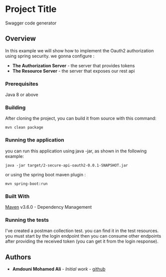 # Project Title

Swagger code generator

## Overview

In this example we will show how to implement the Oauth2 authorization using spring security. we gonna configure :

* **The Authorization Server** - the server that provides tokens
* **The Resource Server** - the server that exposes our rest api

### Prerequisites

Java 8 or above

### Building

After cloning the project, you can build it from source with this command:

```
mvn clean package
```

### Running the application

you can run this application using java -jar, as shown in the following example:

```
java -jar target/2-secure-api-oauth2-0.0.1-SNAPSHOT.jar
```

or using the spring boot maven plugin :

```
mvn spring-boot:run
```

### Built With

[Maven](https://maven.apache.org/) v3.6.0 - Dependency Management


### Running the tests

I've created a postman collection test. you can find it in the test resources. you must start by the login endpoint then you can consume
other endpoints after providing the received token (you can get it from the login response).

## Authors

* **Amdouni Mohamed Ali** - *Initial work* - [github](https://github.com/amdouni-mohamed-ali)
